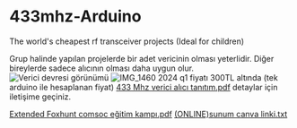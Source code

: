 # 433mhz-Arduino
The world's cheapest rf transceiver projects (Ideal for children)

Grup halinde yapılan projelerde bir adet vericinin olması yeterlidir.
Diğer bireylerde sadece alıcının olması daha uygun olur.
![Verici devresi görünümü](https://github.com/user-attachments/assets/f3301b56-bc5c-48bb-b40d-3c8cfb4a9429)
![IMG_1460](https://github.com/user-attachments/assets/8659d90b-8ea2-4ac8-842f-52c386459194)
2024 q1 fiyatı 300TL altında (tek arduino ile hesaplanan fiyat) [433 Mhz verici alıcı tanıtım.pdf](https://github.com/user-attachments/files/17448580/433.Mhz.verici.alici.tanitim.pdf)
detaylar için iletişime geçiniz.

[Extended Foxhunt comsoc eğitim kampı.pdf](https://github.com/user-attachments/files/17448592/Extended.Foxhunt.comsoc.egitim.kampi.pdf)
[(ONLINE)sunum canva linki.txt](https://github.com/user-attachments/files/17448591/ONLINE.sunum.canva.linki.txt)
